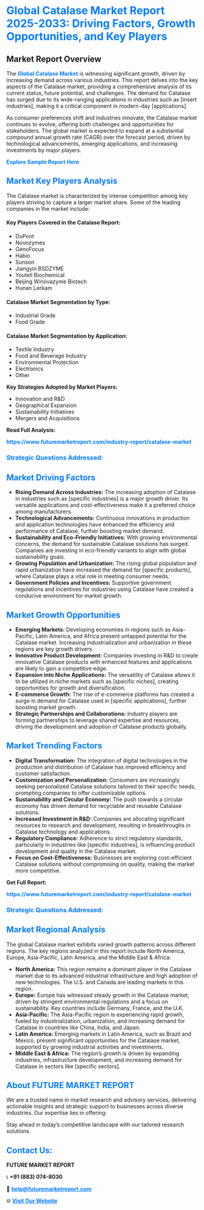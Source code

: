 <h1 style="color: #007BFF;">Global Catalase Market Report 2025-2033: Driving Factors, Growth Opportunities, and Key Players</h1>

<section id="overview">
<h2>Market Report Overview</h2>
<p>The <a href="https://www.futuremarketreport.com/industry-report/catalase-market" style="color: #007BFF; text-decoration: none;"><strong>Global Catalase Market</strong></a> is witnessing significant growth, driven by increasing demand across various industries. This report delves into the key aspects of the Catalase market, providing a comprehensive analysis of its current status, future potential, and challenges. The demand for Catalase has surged due to its wide-ranging applications in industries such as [insert industries], making it a critical component in modern-day [applications].</p>
<p>As consumer preferences shift and industries innovate, the Catalase market continues to evolve, offering both challenges and opportunities for stakeholders. The global market is expected to expand at a substantial compound annual growth rate (CAGR) over the forecast period, driven by technological advancements, emerging applications, and increasing investments by major players.</p>
</section>

<section id="overview">
<p><a href="https://www.futuremarketreport.com/request-sample/reportId=26688" style="color: #007BFF; text-decoration: none;"><strong>Explore Sample Report Here</strong></a></p>
</section>

<section id="key-players">
<h2 style="color: #007BFF;">Market Key Players Analysis</h2>
<p>The Catalase market is characterized by intense competition among key players striving to capture a larger market share. Some of the leading companies in the market include:</p>
<h4>Key Players Covered in the Catalase Report:</h4>
<ul><li>DuPont</li><li>Novozymes</li><li>GenoFocus</li><li>Habio</li><li>Sunson</li><li>Jiangyin BSDZYME</li><li>Youtell Biochemical</li><li>Beijing Winovazyme Biotech</li><li>Hunan Lerkam</li></ul>
<h4>Catalase Market Segmentation by Type:</h4>
<ul><li>Industrial Grade</li><li>Food Grade</li></ul>

<h4>Catalase Market Segmentation by Application:</h4>
<ul><li>Textile Industry</li><li>Food and Beverage Industry</li><li>Environmental Protection</li><li>Electronics</li><li>Other</li></ul>
<p><strong>Key Strategies Adopted by Market Players:</strong></p>
<ul>
<li>Innovation and R&D</li>
<li>Geographical Expansion</li>
<li>Sustainability Initiatives</li>
<li>Mergers and Acquisitions</li>
</ul>
</section>

<section>
<p><strong>Read Full Analysis: </strong></p><a href="https://www.futuremarketreport.com/industry-report/catalase-market" style="color: #007BFF; text-decoration: none;"><strong>https://www.futuremarketreport.com/industry-report/catalase-market</strong></a>
<h3 style="color: #007BFF;">Strategic Questions Addressed:</h3>
</section>

<section id="driving-factors">
<h2 style="color: #007BFF;">Market Driving Factors</h2>
<ul>
<li><strong>Rising Demand Across Industries:</strong> The increasing adoption of Catalase in industries such as [specific industries] is a major growth driver. Its versatile applications and cost-effectiveness make it a preferred choice among manufacturers.</li>
<li><strong>Technological Advancements:</strong> Continuous innovations in production and application technologies have enhanced the efficiency and performance of Catalase, further boosting market demand.</li>
<li><strong>Sustainability and Eco-Friendly Initiatives:</strong> With growing environmental concerns, the demand for sustainable Catalase solutions has surged. Companies are investing in eco-friendly variants to align with global sustainability goals.</li>
<li><strong>Growing Population and Urbanization:</strong> The rising global population and rapid urbanization have increased the demand for [specific products], where Catalase plays a vital role in meeting consumer needs.</li>
<li><strong>Government Policies and Incentives:</strong> Supportive government regulations and incentives for industries using Catalase have created a conducive environment for market growth.</li>
</ul>
</section>

<section id="growth-opportunities">
<h2 style="color: #007BFF;">Market Growth Opportunities</h2>
<ul>
<li><strong>Emerging Markets:</strong> Developing economies in regions such as Asia-Pacific, Latin America, and Africa present untapped potential for the Catalase market. Increasing industrialization and urbanization in these regions are key growth drivers.</li>
<li><strong>Innovative Product Development:</strong> Companies investing in R&D to create innovative Catalase products with enhanced features and applications are likely to gain a competitive edge.</li>
<li><strong>Expansion into Niche Applications:</strong> The versatility of Catalase allows it to be utilized in niche markets such as [specific niches], creating opportunities for growth and diversification.</li>
<li><strong>E-commerce Growth:</strong> The rise of e-commerce platforms has created a surge in demand for Catalase used in [specific applications], further boosting market growth.</li>
<li><strong>Strategic Partnerships and Collaborations:</strong> Industry players are forming partnerships to leverage shared expertise and resources, driving the development and adoption of Catalase products globally.</li>
</ul>
</section>

<section id="trending-factors">
<h2 style="color: #007BFF;">Market Trending Factors</h2>
<ul>
<li><strong>Digital Transformation:</strong> The integration of digital technologies in the production and distribution of Catalase has improved efficiency and customer satisfaction.</li>
<li><strong>Customization and Personalization:</strong> Consumers are increasingly seeking personalized Catalase solutions tailored to their specific needs, prompting companies to offer customizable options.</li>
<li><strong>Sustainability and Circular Economy:</strong> The push towards a circular economy has driven demand for recyclable and reusable Catalase solutions.</li>
<li><strong>Increased Investment in R&D:</strong> Companies are allocating significant resources to research and development, resulting in breakthroughs in Catalase technology and applications.</li>
<li><strong>Regulatory Compliance:</strong> Adherence to strict regulatory standards, particularly in industries like [specific industries], is influencing product development and quality in the Catalase market.</li>
<li><strong>Focus on Cost-Effectiveness:</strong> Businesses are exploring cost-efficient Catalase solutions without compromising on quality, making the market more competitive.</li>
</ul>
</section>

<section>
<p><strong>Get Full Report: </strong></p><a href="https://www.futuremarketreport.com/industry-report/catalase-market" style="color: #007BFF; text-decoration: none;"><strong>https://www.futuremarketreport.com/industry-report/catalase-market</strong></a>
<h3 style="color: #007BFF;">Strategic Questions Addressed:</h3>
</section>


<section id="regional-analysis">
<h2 style="color: #007BFF;">Market Regional Analysis</h2>
<p>The global Catalase market exhibits varied growth patterns across different regions. The key regions analyzed in this report include North America, Europe, Asia-Pacific, Latin America, and the Middle East & Africa:</p>
<ul>
<li><strong>North America:</strong> This region remains a dominant player in the Catalase market due to its advanced industrial infrastructure and high adoption of new technologies. The U.S. and Canada are leading markets in this region.</li>
<li><strong>Europe:</strong> Europe has witnessed steady growth in the Catalase market, driven by stringent environmental regulations and a focus on sustainability. Key countries include Germany, France, and the U.K.</li>
<li><strong>Asia-Pacific:</strong> The Asia-Pacific region is experiencing rapid growth, fueled by industrialization, urbanization, and increasing demand for Catalase in countries like China, India, and Japan.</li>
<li><strong>Latin America:</strong> Emerging markets in Latin America, such as Brazil and Mexico, present significant opportunities for the Catalase market, supported by growing industrial activities and investments.</li>
<li><strong>Middle East & Africa:</strong> The region’s growth is driven by expanding industries, infrastructure development, and increasing demand for Catalase in sectors like [specific sectors].</li>
</ul>
</section>

<footer>
<h2 style="color: #007BFF;">About FUTURE MARKET REPORT</h2>
<p>We are a trusted name in market research and advisory services, delivering actionable insights and strategic support to businesses across diverse industries. Our expertise lies in offering:</p>

<p>Stay ahead in today’s competitive landscape with our tailored research solutions.</p>

<h2 style="color: #007BFF;">Contact Us:</h2>
<p><strong>FUTURE MARKET REPORT</strong></p>
<p>📞 <strong>+91 (883) 074-8030</strong></p>
<p>📧 <strong><a href="mailto:help@futuremarketreport.com" style="color: #007BFF;">help@futuremarketreport.com</a></strong></p>
<p>🌐 <strong><a href="https://www.futuremarketreport.com/" style="color: #007BFF;">Visit Our Website</a></strong></p>
</footer>